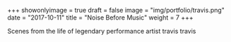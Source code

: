 +++
showonlyimage = true
draft = false
image = "img/portfolio/travis.png"
date = "2017-10-11"
title = "Noise Before Music"
weight = 7
+++

Scenes from the life of legendary performance artist travis travis

<!--more-->
